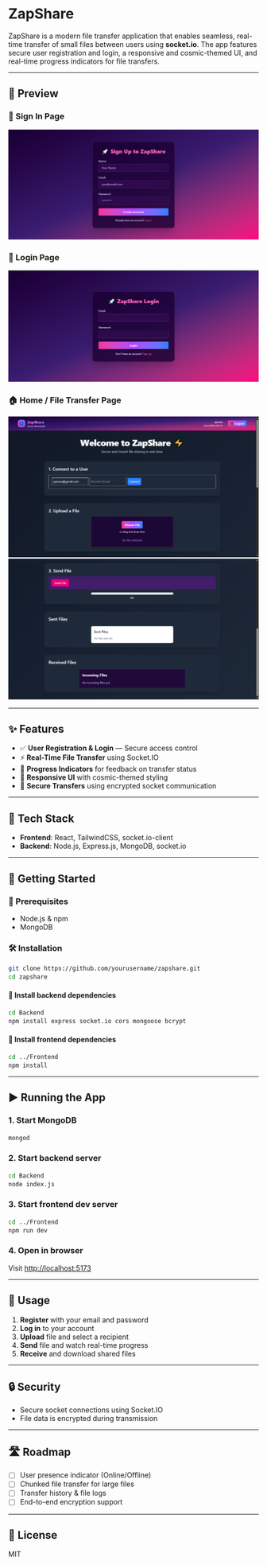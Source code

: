 # ZapShare

ZapShare is a modern file transfer application that enables seamless, real-time transfer of small files between users using **socket.io**. The app features secure user registration and login, a responsive and cosmic-themed UI, and real-time progress indicators for file transfers.

---

## 🌟 Preview

### 🔐 Sign In Page
![Sign In](./Frontend/src/assets/signin.png)

### 🔑 Login Page
![Login](./Frontend/src/assets/login.png)

### 🏠 Home / File Transfer Page
![Home1](./Frontend/src/assets/home1.png)
![Home2](./Frontend/src/assets/home2.png)

---

## ✨ Features

- ✅ **User Registration & Login** — Secure access control
- ⚡ **Real-Time File Transfer** using Socket.IO
- 🧾 **Progress Indicators** for feedback on transfer status
- 🎨 **Responsive UI** with cosmic-themed styling
- 🔐 **Secure Transfers** using encrypted socket communication

---

## 🔧 Tech Stack

- **Frontend**: React, TailwindCSS, socket.io-client  
- **Backend**: Node.js, Express.js, MongoDB, socket.io  

---

## 🚀 Getting Started

### 🔎 Prerequisites

- Node.js & npm
- MongoDB

### 🛠 Installation

```bash
git clone https://github.com/yourusername/zapshare.git
cd zapshare
```

#### 🔽 Install backend dependencies
```bash
cd Backend
npm install express socket.io cors mongoose bcrypt
```

#### 🔽 Install frontend dependencies
```bash
cd ../Frontend
npm install
```

---

## ▶️ Running the App

### 1. Start MongoDB
```bash
mongod
```

### 2. Start backend server
```bash
cd Backend
node index.js
```

### 3. Start frontend dev server
```bash
cd ../Frontend
npm run dev
```

### 4. Open in browser
Visit [http://localhost:5173](http://localhost:5173)

---

## 🎯 Usage

1. **Register** with your email and password
2. **Log in** to your account
3. **Upload** file and select a recipient
4. **Send** file and watch real-time progress
5. **Receive** and download shared files

---

## 🔒 Security

- Secure socket connections using Socket.IO
- File data is encrypted during transmission

---

## 🛣 Roadmap

- [ ] User presence indicator (Online/Offline)
- [ ] Chunked file transfer for large files
- [ ] Transfer history & file logs
- [ ] End-to-end encryption support

---

## 📄 License

MIT
